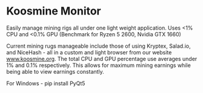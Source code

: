 # Koosmine Monitor
 Easily manage mining rigs all under one light weight application. Uses <1% CPU and <0.1% GPU (Benchmark for Ryzen 5 2600, Nvidia GTX 1660)
 
 Current mining rugs manageable include those of using Kryptex, Salad.io, and NiceHash - all in a custom and light browser from our website www.koosmine.org.
 The total CPU and GPU percentage use averages under 1% and 0.1% respectively. This allows for maximum mining earnings while being able to view earnings constantly.
 
 For Windows - pip install PyQt5
